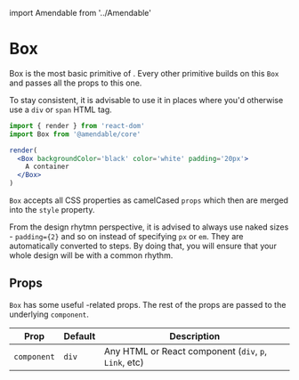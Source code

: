 import Amendable from '../Amendable'

# Box

Box is the most basic primitive of <Amendable />.
Every other primitive builds on this `Box` and passes all the props to
this one.

To stay consistent, it is advisable to use it in places where you'd
otherwise use a `div` or `span` HTML tag.

```jsx sandbox
import { render } from 'react-dom'
import Box from '@amendable/core'

render(
  <Box backgroundColor='black' color='white' padding='20px'>
    A container
  </Box>
)
```

`Box` accepts all CSS properties as camelCased `props`
which then are merged into the `style` property.

From the design rhytmn perspective, it is advised to always use naked sizes -
`padding={2}` and so on instead of specifying `px` or `em`.
They are automatically converted to steps. By doing that,
you will ensure that your whole design will be with a common rhythm.

## Props

`Box` has some useful <Amendable />-related props. The rest of the props are
passed to the underlying `component`.

| Prop                                                                              | Default     | Description                                           |
| -------------                                                                     | --------    | -----                                                 |
| `component`                                                                       | `div`       | Any HTML or React component (`div`, `p`, `Link`, etc) |
